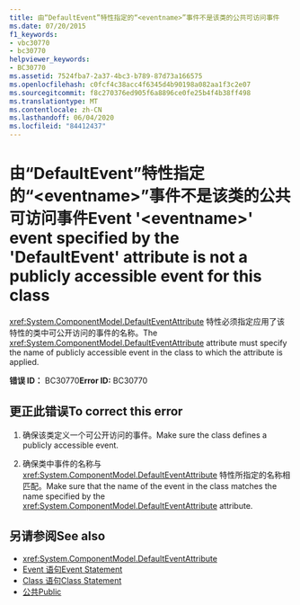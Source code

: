 ```yaml
---
title: 由“DefaultEvent”特性指定的“<eventname>”事件不是该类的公共可访问事件
ms.date: 07/20/2015
f1_keywords:
- vbc30770
- bc30770
helpviewer_keywords:
- BC30770
ms.assetid: 7524fba7-2a37-4bc3-b789-87d73a166575
ms.openlocfilehash: c0fcf4c38acc4f6345d4b90198a082aa1f3c2e07
ms.sourcegitcommit: f8c270376ed905f6a8896ce0fe25b4f4b38ff498
ms.translationtype: MT
ms.contentlocale: zh-CN
ms.lasthandoff: 06/04/2020
ms.locfileid: "84412437"
---
```

# <a name="event-eventname-event-specified-by-the-defaultevent-attribute-is-not-a-publicly-accessible-event-for-this-class"></a><span data-ttu-id="b5acb-102">由“DefaultEvent”特性指定的“\<eventname>”事件不是该类的公共可访问事件</span><span class="sxs-lookup"><span data-stu-id="b5acb-102">Event '\<eventname>' event specified by the 'DefaultEvent' attribute is not a publicly accessible event for this class</span></span>
<span data-ttu-id="b5acb-103"><xref:System.ComponentModel.DefaultEventAttribute> 特性必须指定应用了该特性的类中可公开访问的事件的名称。</span><span class="sxs-lookup"><span data-stu-id="b5acb-103">The <xref:System.ComponentModel.DefaultEventAttribute> attribute must specify the name of publicly accessible event in the class to which the attribute is applied.</span></span>  
  
 <span data-ttu-id="b5acb-104">**错误 ID：** BC30770</span><span class="sxs-lookup"><span data-stu-id="b5acb-104">**Error ID:** BC30770</span></span>  
  
## <a name="to-correct-this-error"></a><span data-ttu-id="b5acb-105">更正此错误</span><span class="sxs-lookup"><span data-stu-id="b5acb-105">To correct this error</span></span>  
  
1. <span data-ttu-id="b5acb-106">确保该类定义一个可公开访问的事件。</span><span class="sxs-lookup"><span data-stu-id="b5acb-106">Make sure the class defines a publicly accessible event.</span></span>  
  
2. <span data-ttu-id="b5acb-107">确保类中事件的名称与 <xref:System.ComponentModel.DefaultEventAttribute> 特性所指定的名称相匹配。</span><span class="sxs-lookup"><span data-stu-id="b5acb-107">Make sure that the name of the event in the class matches the name specified by the <xref:System.ComponentModel.DefaultEventAttribute> attribute.</span></span>  
  
## <a name="see-also"></a><span data-ttu-id="b5acb-108">另请参阅</span><span class="sxs-lookup"><span data-stu-id="b5acb-108">See also</span></span>

- <xref:System.ComponentModel.DefaultEventAttribute>
- [<span data-ttu-id="b5acb-109">Event 语句</span><span class="sxs-lookup"><span data-stu-id="b5acb-109">Event Statement</span></span>](../language-reference/statements/event-statement.md)
- [<span data-ttu-id="b5acb-110">Class 语句</span><span class="sxs-lookup"><span data-stu-id="b5acb-110">Class Statement</span></span>](../language-reference/statements/class-statement.md)
- [<span data-ttu-id="b5acb-111">公共</span><span class="sxs-lookup"><span data-stu-id="b5acb-111">Public</span></span>](../language-reference/modifiers/public.md)
